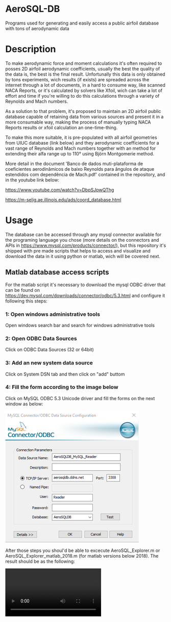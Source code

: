 # AeroSQL-DB
  Programs used for generating and easily access a public airfoil database with tons of aerodynamic data

<h1>Description</h1>

  To make aerodynamic force and moment calculations it's often required to posses 2D airfoil aerodynamic coefficients, usually the best the quality of the data is, the best is the 
final result. Unfortunally this data is only obtained by tons experiments, wich results (if exists) are spreaded across the internet through a lot of documents, in a hard to consume 
way, like scanned NACA Reports, or it's calculated by solvers like Xfoil, wich can take a lot of effort and time if you're willing to do this calculations through a variety of Reynolds
and Mach numbers.

 As a solution to that problem, it's proposed to maintain an 2D airfoil public database capable of retaining data from various sources and present it in a more consumable way, making the process of manually typing NACA Reports results or xfoil calculation an one-time-thing.
 
 To make this more suitable, it is pre-populated with all airfoil geometries from UIUC database (link below) and they aerodynamic coefficients for a vast range of Reynolds and Mach numbers
 together with an method for extending their alfa range up to 110° using Björn Montgomerie method.
 
 More detail in the document 'Banco de dados muti-plataforma de coeficientes aerodinâmicos de baixo Reynolds para ângulos de ataque estendidos com dependência de Mach.pdf' contained
 in the repository, and in the youtube link below:
 
 https://www.youtube.com/watch?v=DbpSJpwQThg
 
 https://m-selig.ae.illinois.edu/ads/coord_database.html

<h1>Usage</h1>

The database can be accessed through any mysql connector available for the programing language you chose (more details on the connectors and APIs in https://www.mysql.com/products/connector/), 
but this repository it's shipped with pre made scripts that helps to access and visualize and download the data in it using python or matlab, wich will be covered next.

<h2>Matlab database access scripts</h2>

For the matlab script it's necessary to download the mysql ODBC driver that can be found on https://dev.mysql.com/downloads/connector/odbc/5.3.html and configure it following this steps:

<h3>1: Open windows administrative tools</h3>

Open windows search bar and search for windows administrative tools

<h3>2: Open ODBC Data Sources </h3>

Click on ODBC Data Sources (32 or 64bit)

<h3>3: Add an new system data source</h3>

Click on System DSN tab and then click on "add" buttom

<h3>4: Fill the form according to the image below</h3>

Click on MySQL ODBC 5.3 Unicode driver and fill the forms on the next window as below:

<img src="./docs/MySQL_connector_information.png"/>

After those steps you shoul'd be able to excecute AeroSQL_Explorer.m or AeroSQL_Explorer_matlab_2018.m (for matlab versions below 2018). The result should be as the following:

<video src="./docs/AeroSQL_explorer_example.mp4"/>
